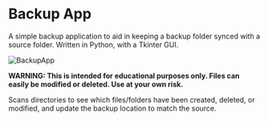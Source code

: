 # Backup App
A simple backup application to aid in keeping a backup folder synced with a source folder. Written in Python, with a Tkinter GUI.

![BackupApp](https://user-images.githubusercontent.com/74878425/213934311-fa11f189-af93-4f4a-bedd-ff6e4d3d9df7.jpg)

**WARNING: This is intended for educational purposes only. Files can easily be modified or deleted. Use at your own risk.**

Scans directories to see which files/folders have been created, deleted, or modified, and update the backup location to match the source.

